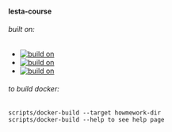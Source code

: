 #### lesta-course

###### built on:
- [![build on](https://github.com/hiebyshek/lesta-course/actions/workflows/build-ubuntu.yml/badge.svg)](https://github.com/hiebyshek/lesta-course/actions/workflows/build-ubuntu.yml)
- [![build on](https://github.com/hiebyshek/lesta-course/actions/workflows/build-macos.yml/badge.svg)](https://github.com/hiebyshek/lesta-course/actions/workflows/build-macos.yml)
- [![build on](https://github.com/hiebyshek/lesta-course/actions/workflows/build-windows.yml/badge.svg)](https://github.com/hiebyshek/lesta-course/actions/workflows/build-windows.yml)

###### to build docker:
    scripts/docker-build --target howmework-dir
    scripts/docker-build --help to see help page
